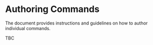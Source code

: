 Authoring Commands
=============================

The document provides instructions and guidelines on how to author individual commands.

TBC
